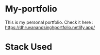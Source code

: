 # My-portfolio

This is my personal portfolio. Check it here : https://dhruvanandsinghportfolio.netlify.app/

# Stack Used
